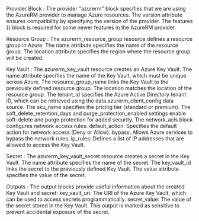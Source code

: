 Provider Block :
The provider "azurerm" block specifies that we are using the AzureRM provider to manage Azure resources.
The version attribute ensures compatibility by specifying the version of the provider.
The features {} block is required for some newer features in the AzureRM provider.

Resource Group :
The azurerm_resource_group resource defines a resource group in Azure.
The name attribute specifies the name of the resource group.
The location attribute specifies the region where the resource group will be created.

Key Vault :
The azurerm_key_vault resource creates an Azure Key Vault.
The name attribute specifies the name of the Key Vault, which must be unique across Azure.
The resource_group_name links the Key Vault to the previously defined resource group.
The location matches the location of the resource group.
The tenant_id specifies the Azure Active Directory tenant ID, which can be retrieved using the data.azurerm_client_config data source.
The sku_name specifies the pricing tier (standard or premium).
The soft_delete_retention_days and purge_protection_enabled settings enable soft-delete and purge protection for added security.
The network_acls block configures network access rules:
default_action: Specifies the default action for network access (Deny or Allow).
bypass: Allows Azure services to bypass the network rules.
ip_rules: Defines a list of IP addresses that are allowed to access the Key Vault.

Secret :
The azurerm_key_vault_secret resource creates a secret in the Key Vault.
The name attribute specifies the name of the secret.
The key_vault_id links the secret to the previously defined Key Vault.
The value attribute specifies the value of the secret.

Outputs :
The output blocks provide useful information about the created Key Vault and secret:
key_vault_uri: The URI of the Azure Key Vault, which can be used to access secrets programmatically.
secret_value: The value of the secret stored in the Key Vault. This output is marked as sensitive to prevent accidental exposure of the secret.
